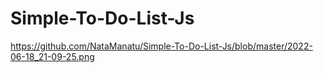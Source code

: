 # Simple-To-Do-List-Js

https://github.com/NataManatu/Simple-To-Do-List-Js/blob/master/2022-06-18_21-09-25.png
